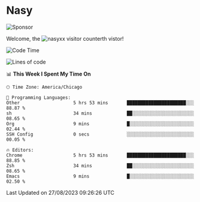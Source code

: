 # Nasy

<!--
<p align="center">
<img height="200" src="https://github-readme-stats.vercel.app/api?username=nasyxx&count_private=true&show_icons=true&theme=dracula&include_all_commits=true"/>
<img height="200" src="https://github-readme-stats.vercel.app/api/top-langs/?username=nasyxx&theme=dracula&hide=html,jupyter+notebook&count_private=true&show_icons=true"/>
</p>

  
----------------
-->

![Sponsor](https://img.shields.io/static/v1.svg?label=Sponsor&message=%E2%9D%A4&logo=GitHub&style=flat&color=pink)
 
Welcome, the ![nasyxx visitor counter](https://count.getloli.com/get/@nasyxx?theme=rule34)th vistor!
 
<!--START_SECTION:waka-->
![Code Time](http://img.shields.io/badge/Code%20Time-3%2C664%20hrs%2035%20mins-blue)

![Lines of code](https://img.shields.io/badge/From%20Hello%20World%20I%27ve%20Written-6.3%20million%20lines%20of%20code-blue)

📊 **This Week I Spent My Time On** 

```text
🕑︎ Time Zone: America/Chicago

💬 Programming Languages: 
Other                    5 hrs 53 mins       ██████████████████████░░░   88.87 % 
sh                       34 mins             ██░░░░░░░░░░░░░░░░░░░░░░░   08.65 % 
Org                      9 mins              █░░░░░░░░░░░░░░░░░░░░░░░░   02.44 % 
SSH Config               0 secs              ░░░░░░░░░░░░░░░░░░░░░░░░░   00.05 % 

🔥 Editors: 
Chrome                   5 hrs 53 mins       ██████████████████████░░░   88.85 % 
Zsh                      34 mins             ██░░░░░░░░░░░░░░░░░░░░░░░   08.65 % 
Emacs                    9 mins              █░░░░░░░░░░░░░░░░░░░░░░░░   02.50 % 
```


 Last Updated on 27/08/2023 09:26:26 UTC
<!--END_SECTION:waka-->

<!-- ![visitors](https://visitor-badge.laobi.icu/badge?page_id=nasyxx.nasyxx) -->
